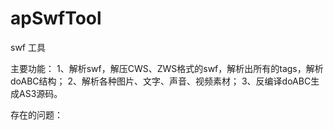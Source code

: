 apSwfTool
=========
swf 工具

主要功能：
1、解析swf，解压CWS、ZWS格式的swf，解析出所有的tags，解析doABC结构；
2、解析各种图片、文字、声音、视频素材；
3、反编译doABC生成AS3源码。







存在的问题：


